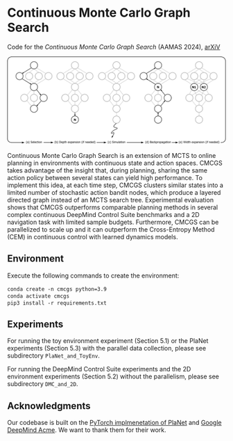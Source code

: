 Continuous Monte Carlo Graph Search
======
Code for the *Continuous Monte Carlo Graph Search* (AAMAS 2024), [arXiV](https://arxiv.org/abs/2210.01426) 

![image](images/CMCGS.png)

Continuous Monte Carlo Graph Search is an extension of MCTS to online planning in environments with continuous state and action spaces. CMCGS takes advantage of the insight that, during planning, sharing the same action policy between several states can yield high performance. To implement this idea, at each time step, CMCGS clusters similar states into a limited number of stochastic action bandit nodes, which produce a layered directed graph instead of an MCTS search tree. Experimental evaluation shows that CMCGS outperforms comparable planning methods in several complex continuous DeepMind Control Suite benchmarks and a 2D navigation task with limited sample budgets. Furthermore, CMCGS can be parallelized to scale up and it can outperform the Cross-Entropy Method (CEM) in continuous control with learned dynamics models.

Environment
------------
Execute the following commands to create the environment:
```
conda create -n cmcgs python=3.9
conda activate cmcgs
pip3 install -r requirements.txt
```

Experiments
------------
For running the toy environment experiment (Section 5.1) or the PlaNet experiments (Section 5.3) with the parallel data collection, please see subdirectory `PlaNet_and_ToyEnv`.

For running the DeepMind Control Suite experiments and the 2D environment experiments (Section 5.2) without the parallelism, please see subdirectory `DMC_and_2D`.

Acknowledgments
------------
Our codebase is built on the [PyTorch implmenetation of PlaNet](https://github.com/Kaixhin/PlaNet) and [Google DeepMind Acme](https://github.com/google-deepmind/acme). We want to thank them for their work.
